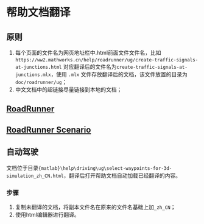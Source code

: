 
# 帮助文档翻译

## 原则
1. 每个页面的文件名为网页地址栏中.html前面文件文件名，比如`https://ww2.mathworks.cn/help/roadrunner/ug/create-traffic-signals-at-junctions.html` 对应翻译后的文件名为`create-traffic-signals-at-junctions.mlx`，使用 `.mlx` 文件存放翻译后的文档，该文件放置的目录为`doc/roadrunner/ug`；
2. 中文文档中的超链接尽量链接到本地的文档；


## [RoadRunner](https://ww2.mathworks.cn/help/roadrunner/index.html)

## [RoadRunner Scenario](https://ww2.mathworks.cn/help/roadrunner-scenario/index.html) 


## 自动驾驶
文档位于目录`{matlab}\help\driving\ug\select-waypoints-for-3d-simulation_zh_CN.html`，翻译后打开帮助文档自动加载已经翻译的内容。

### 步骤

1. 复制未翻译的文档，将副本文件名在原来的文件名基础上加`_zh_CN`；
2. 使用html编辑器进行翻译。

